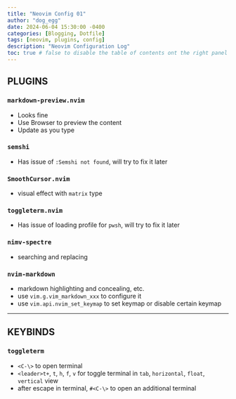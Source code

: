 ```yaml
---
title: "Neovim Config 01"
author: "dog_egg"
date: 2024-06-04 15:30:00 -0400
categories: [Blogging, Dotfile]
tags: [neovim, plugins, config]
description: "Neovim Configuration Log"
toc: true # false to disable the table of contents ont the right panel of the post, can turn it off globally in _config.yml
---
```



## PLUGINS

### `markdown-preview.nvim`
- Looks fine
- Use Browser to preview the content
- Update as you type

### `semshi`
- Has issue of `:Semshi not found`, will try to fix it later

### `SmoothCursor.nvim`
- visual effect with `matrix` type

### `toggleterm.nvim`
- Has issue of loading profile for `pwsh`, will try to fix it later

### `nimv-spectre`
- searching and replacing

### `nvim-markdown`
- markdown highlighting and concealing, etc.
- use `vim.g.vim_markdown_xxx` to configure it
- use `vim.api.nvim_set_keymap` to set keymap or disable certain keymap

----

## KEYBINDS

### `toggleterm`
- `<C-\>` to open terminal
- `<leader>t+`, `t`, `h`, `f`, `v` for toggle terminal in `tab`, `horizontal`, `float`, `vertical` view
- after escape in terminal, `#<C-\>` to open an additional terminal

